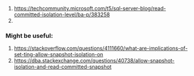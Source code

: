 1. https://techcommunity.microsoft.com/t5/sql-server-blog/read-committed-isolation-level/ba-p/383258
2. 


### Might be useful:
1. https://stackoverflow.com/questions/4111660/what-are-implications-of-set-ting-allow-snapshot-isolation-on
2. https://dba.stackexchange.com/questions/40738/allow-snapshot-isolation-and-read-committed-snapshot

